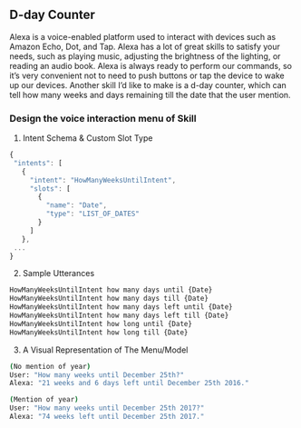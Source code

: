 ## D-day Counter
Alexa is a voice-enabled platform used to interact with devices such as Amazon Echo, Dot, and Tap. Alexa has a lot of great skills to satisfy your needs, such as playing music, adjusting the brightness of the lighting, or reading an audio book. Alexa is always ready to perform our commands, so it’s very convenient not to need to push buttons or tap the device to wake up our devices.
Another skill I’d like to make is a d-day counter, which can tell how many weeks and days remaining till the date that the user mention.

### Design the voice interaction menu of Skill
1. Intent Schema & Custom Slot Type
```javascript
{
 "intents": [
   {
     "intent": "HowManyWeeksUntilIntent",
     "slots": [
       {
         "name": "Date",
         "type": "LIST_OF_DATES"
       }
     ]
   },
 ...
}
```
2. Sample Utterances
```bash
HowManyWeeksUntilIntent how many days until {Date}
HowManyWeeksUntilIntent how many days till {Date}
HowManyWeeksUntilIntent how many days left until {Date}
HowManyWeeksUntilIntent how many days left till {Date}
HowManyWeeksUntilIntent how long until {Date}
HowManyWeeksUntilIntent how long till {Date}
```
3. A Visual Representation of The Menu/Model
```bash
(No mention of year)
User: "How many weeks until December 25th?"
Alexa: "21 weeks and 6 days left until December 25th 2016."

(Mention of year)
User: "How many weeks until December 25th 2017?"
Alexa: "74 weeks left until December 25th 2017."
```
